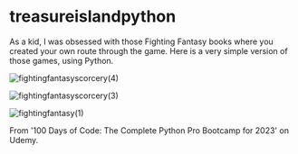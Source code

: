 # treasureislandpython

As a kid, I was obsessed with those Fighting Fantasy books where you created your own route through the game.
Here is a very simple version of those games, using Python.

![fightingfantasyscorcery(4)](https://github.com/DominicSimpson/treasureislandpython/assets/52511353/2e90ecd4-f770-4fc1-a2b7-5e3ce9b4add7)

![fightingfantasyscorcery(3)](https://github.com/DominicSimpson/treasureislandpython/assets/52511353/646de0b7-2234-4bfe-b4f5-cfb156160fb6)

![fightingfantasy(1)](https://github.com/DominicSimpson/treasureislandpython/assets/52511353/94cfbca5-1c12-4adc-9b00-ba9a10ea3864)

From '100 Days of Code: The Complete Python Pro Bootcamp for 2023' on Udemy.
